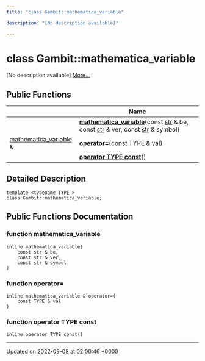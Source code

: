 ```yaml
---
title: "class Gambit::mathematica_variable"

description: "[No description available]"

---
```


# class Gambit::mathematica_variable



[No description available] [More...](#detailed-description)

## Public Functions

|                | Name           |
| -------------- | -------------- |
| | **[mathematica_variable](/documentation/code/classes/classgambit_1_1mathematica__variable/#function-gambitmathematica-variable-mathematica-variable)**(const [str](/documentation/code/namespaces/namespacegambit/#typedef-gambit-str) & be, const [str](/documentation/code/namespaces/namespacegambit/#typedef-gambit-str) & ver, const [str](/documentation/code/namespaces/namespacegambit/#typedef-gambit-str) & symbol) |
| [mathematica_variable](/documentation/code/classes/classgambit_1_1mathematica__variable/) & | **[operator=](/documentation/code/classes/classgambit_1_1mathematica__variable/#function-gambitmathematica-variable-operator)**(const TYPE & val) |
| | **[operator TYPE const](/documentation/code/classes/classgambit_1_1mathematica__variable/#function-gambitmathematica-variable-operator-type-const)**() |

## Detailed Description

```
template <typename TYPE >
class Gambit::mathematica_variable;
```

## Public Functions Documentation

### function mathematica_variable

```
inline mathematica_variable(
    const str & be,
    const str & ver,
    const str & symbol
)
```


### function operator=

```
inline mathematica_variable & operator=(
    const TYPE & val
)
```


### function operator TYPE const

```
inline operator TYPE const()
```


-------------------------------

Updated on 2022-09-08 at 02:00:46 +0000